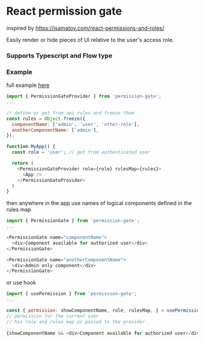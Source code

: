 # React permission gate
inspired by https://isamatov.com/react-permissions-and-roles/

Easily render or hide pieces of UI relative to the user's access role.

### Supports Typescript and Flow type


### Example
full example [here](example)
```javascript
import { PermissionGateProvider } from 'permission-gate';
...

// define or get from api rules and freeze them
const rules = Object.freeze({
  componentName: ['admin', 'user', 'other-role'],
  anotherComponentName: ['admin'],
});

function MyApp() {
  const role = 'user'; // get from authenticated user

  return (
    <PermissionGateProvider role={role} rulesMap={rules}>
      <App />
    </PermissionGateProvider>
  )
}
```
then anywhere in the app use names of logical components defined in the rules map

```javascript
import { PermissionGate } from 'permission-gate';
...

<PermissionGate name="componentName">
  <div>Component available for authorized user</div>
</PermissionGate>

<PermissionGate name="anotherComponentName">
  <div>Admin only component</div>
</PermissionGate>

```
or use hook
```javascript
import { usePermission } from 'permission-gate';
...

const { permission: showComponentName, role, rulesMap, } = usePermission('componentName');
// permission for the current user
// his role and rulea map as passed to the provider
...
{showComponentName && <div>Component available for authorized user</div>}
```
